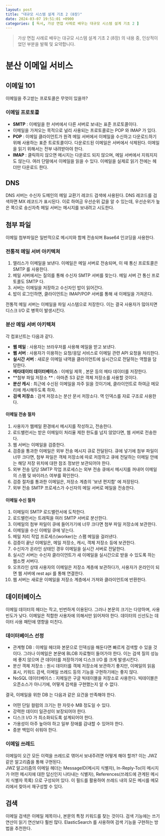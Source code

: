 ```yaml
---
layout: post
title: "대규모 시스템 설계 기초 2 (8장)"
date: 2024-03-07 19:51:01 +0900
categories: [ 독서, 가상 면접 사례로 배우는 대규모 시스템 설계 기초 2 ]
---
```


> 가상 면접 사례로 배우는 대규모 시스템 설계 기초 2 (8장) 의 내용 중, 인상적이었던 부분을 발췌 및 요약합니다.

# 분산 이메일 서비스

## 이메일 101

이메일을 주고받는 프로토콜은 무엇이 있을까?

### 이메일 프로토콜

- **SMTP** : 이메일을 한 서버에서 다른 서버로 보내는 표준 프로토콜이다.
- 이메일을 가져오는 목적으로 널리 사용되는 프로토콜로는 POP 와 IMAP 가 있다.
- **POP** : 이메일 클라이언트가 원격 메일 서버에서 이메일을 수신하고 다운로드하기 위해 사용하는 표준 트로토콜이다. 다운로드된 이메일은 서버에서 삭제된다. 이메일을 읽기
  위해서는 전부 내려받아야 한다.
- **IMAP** : 클릭하지 않으면 메시지는 다운로드 되지 않으며, 메일 서버에서 지워지지도 않는다. 여러 단말에서 이메일을 읽을 수 있다. 이메일을 실제로 읽기 전에는 헤더만
  다운로드 한다.

## DNS

DNS 서버는 수신자 도메인의 메일 교환기 레코드 검색에 사용된다. DNS 레코드를 검색하면 MX 레코드가 표시된다. 이로 하여금 우선순위 값을 알 수 있는데, 우선순위가 높은
쪽으로 송신자측 메일 서버는 메시지를 보내려고 시도한다.

## 첨부 파일

이메일 첨부파일은 일반적으로 메시지와 함께 전송되며 Base64 인코딩을 사용한다.

### 전통적 메일 서버 아키텍쳐

1. 엘리스가 이메일을 보낸다. 이메일은 메일 서버로 전송되며, 이 때 통신 프로토콜은 SMTP 를 사용한다.
2. 메일 서버에서는 질의를 통해 수신자 SMTP 서버를 찾는다. 메일 서버 간 통신 프로토콜도 SMTP 다.
3. 서버는 이메일을 저장하고 수신자인 밥이 읽어간다.
4. 밥이 로그인하면, 클라이언트는 IMAP/POP 서버를 통해 새 이메일을 가져온다.

전통적 메일 서버는 이메일을 파일 시스템으로 저장한다. 이는 결국 사용자가 많아지면 디스크 I/O 로 병목이 발생시킨다.

### 분산 메일 서버 아키텍쳐

각 컴포넌트는 다음과 같다.

- **웹 메일** : 사용자는 브라우저를 사용해 메일을 받고 보낸다.
- **웹 서버** : 사용자가 이용하는 요청/응답 서비스로 이메일 관련 API 요청을 처리한다.
- **실시간 서버** : 새로운 이메일 내역을 클라이언트에 실시간으로 전달하는 역할을 담당한다.
- **메타데이터 데이터베이스** : 이메일 제목 , 본문 등의 메타 데이터를 저장한다.
- **첨부 파일 저장소 ** : 아마존 S3 같은 객체 저장소를 사용할 것이다.
- **분산 캐시** : 최근에 수신된 이메일을 자주 읽을 것이기에, 클라이언트로 하여금 메모리에 캐시해두도록 하자.
- **검색 저장소** : 검색 저장소는 분산 문서 저장소다. 역 인덱스를 자료 구조로 사용한다.

#### 이메일 전송 절차

1. 사용자가 웹메일 환경에서 메시지를 작성하고, 전송한다.
2. 로드밸런서는 받은 이메일이 처리율 제한 한도를 넘지 않았다면, 웹 서버로 전송한다.
3. 웹 서버는 이메일을 검증한다.
4. 검증을 통과한 이메일은 외부 전송 메시지 큐로 전달된다. 큐에 넣기에 첨부 파일이 너무 크다면, 첨부 파일은 객체 저장소에 따로 저장하고 큐에 전달하는 이메일 안에는 해당
   저장 위치에 대한 참조 정보만 보관되어야 한다.
5. 외부 전송 담당 SMTP 작업 프로세스는 외부 전송 큐에서 메시지를 꺼내어 이메일의 스팸 및 바이러스 여부를 확인한다.
6. 검증 절차를 통과한 이메일은, 저장소 계층의 '보낸 편지함' 에 저장된다.
7. 외부 전송 SMTP 프로세스가 수신자의 메일 서버로 메일을 전송한다.

#### 이메일 수신 절차

1. 이메일이 SMTP 로드밸런서에 도착한다.
2. 로드밸런서는 트래픽을 여러 SMTP 서버로 분산한다.
3. 이메일의 첨부 파일이 큐에 들어가기에 너무 크다면 첨부 파일 저장소에 보관한다.
4. 이메일을 수신 이메일 큐에 넣는다.
5. 메일 처리 작업 프로세스(worker)는 스팸 메일을 걸러낸다.
6. 검증이 끝난 이메일은, 메일 저장소, 캐시, 객체 저장소 등에 보관한다.
7. 수신자가 온라인 상태인 경우 이메일을 실시간 서버로 전달한다.
8. 실시간 서버는 수신자 클라이언트가 새 이메일을 실시간으로 받을 수 있도록 하는 웹소켓 서버다.
9. 오프라인 상태 사용자의 이메일은 저장소 계층에 보관하다가, 사용자가 온라인이 되면 웹 서버에 rest api 를 통해 연결한다.
10. 웹 서버는 새로운 이메일을 저장소 계층에서 가져와 클라이언트에 반환한다.

## 데이터베이스

이메일 데이터의 헤더는 작고, 빈번하게 이용된다. 그러나 본문의 크기는 다양하며, 사용 빈도가 낮다. 이메일은 적합한 사용자에 의해서만 읽어져야 한다. 데이터의 신선도는 데이터
사용 패턴에 영향을 미친다.

### 데이터베이스 선정

- 관계형 DB : 이메일 헤더와 본문으로 인덱싱을 해둔다면 빠르게 검색할 수 있을 것이다. 그러나 이메일은 본문에 BLOB 자료형이 들어가야 한다. 이는 검색 질의 성능에 좋지
  않으며 큰 데이터를 저장하기에 디스크 I/O 를 크게 발생시킨다.
- 분산 객체 저장소 : 원시 데이터를 객체 저장소에 보관하기 좋지만, 이메일의 읽음 표시, 키워드 검색, 이메일 쓰레드 등의 기능을 구현하기에는 좋지 않다.
- NoSQL 데이터베이스 : 지메일은 구글 빅테이블을 저장소로 사용한다. 빅테이블은 오픈소스가 아니기에, 어떻게 검색을 구현했는지 알 수 없다.

결국, 이메일을 위한 DB 는 다음과 같은 요건을 만족해야 한다.
- 어떤 단일 컬럼의 크기는 한 자릿수 MB 정도일 수 있다.
- 강력한 데이터 일관성이 보장되어야 한다.
- 디스크 I/O 가 최소화되도록 설계되어야 한다.
- 가용성이 아주 높아야 하고 일부 장애를 감내할 수 있어야 한다.
- 증분 백업이 쉬워야 한다.

### 이메일 쓰레드

이메일이 오간 모든 이력을 쓰레드로 엮어서 보내주려면 어떻게 해야 할까? 이는 JWZ 같은 알고리즘을 통해 구현된다.
<br><span>
JWZ 알고리즘의 이메일 헤더는 MessageID(메시지 식별자), In-Reply-To(이 메시지가 어떤 메시지에 대한 답신인지 나타내는 식별자), References(쓰레드에 관계된 메시지 식별자 목록) 으로 구성되어 있다.
이 필드를 활용하여 쓰레드 내의 모든 메시를 메모리에서 찾아서 재구성할 수 있다.

## 검색

이메일 검색은 이메일 제목이나, 본문의 특정 키워드를 찾는 것이다. 검색 기능에는 쓰기 연산이 읽기 연산보다 훨씬 많다. ElasticSearch 를 사용하여 검색 기능을 구현하는 방법을 추천한다.



